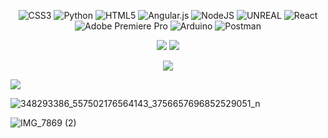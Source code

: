 
 <div align="center">
 
![CSS3](https://img.shields.io/badge/css3-%231572B6.svg?style=flat&logo=css3&logoColor=white) ![Python](https://img.shields.io/badge/python-3670A0?style=flat&logo=python&logoColor=ffdd54) ![HTML5](https://img.shields.io/badge/html5-%23E34F26.svg?style=flat&logo=html5&logoColor=white) ![Angular.js](https://img.shields.io/badge/angular.js-%23E23237.svg?style=flat&logo=angularjs&logoColor=white) ![NodeJS](https://img.shields.io/badge/node.js-6DA55F?style=flat&logo=node.js&logoColor=white) ![UNREAL](https://img.shields.io/badge/unreal-%2320232a.svg?style=flat&logo=unreal-engine&logoColor=white) ![React](https://img.shields.io/badge/react-%2320232a.svg?style=flat&logo=react&logoColor=%2361DAFB) ![Adobe Premiere Pro](https://img.shields.io/badge/Adobe%20Premiere%20Pro-9999FF.svg?style=flat&logo=Adobe%20Premiere%20Pro&logoColor=white) ![Arduino](https://img.shields.io/badge/-Arduino-00979D?style=flat&logo=Arduino&logoColor=white) ![Postman](https://img.shields.io/badge/Postman-FF6C37?style=flat&logo=postman&logoColor=white)
</div>

<div align="center">
 <span>
  

![](https://github-readme-streak-stats.herokuapp.com/?user=NathanArunaaa&theme=react&hide_border=false)
![](https://github-readme-stats.vercel.app/api/top-langs/?username=NathanArunaaa&theme=react&hide_border=false&include_all_commits=true&count_private=true&layout=compact)

![](https://quotes-github-readme.vercel.app/api?type=horizontal&theme=radical)

  
 </span>
 
 </div>

[![](https://visitcount.itsvg.in/api?id=NathanArunaaa&icon=0&color=0)](https://visitcount.itsvg.in)




  
![348293386_557502176564143_3756657696852529051_n](https://github.com/NathanArunaaa/NathanArunaaa/assets/88948653/8ca93461-b74a-4c96-a703-82211f8ffc81)

![IMG_7869 (2)](https://github.com/NathanArunaaa/NathanArunaaa/assets/88948653/7334eaf9-405f-4b06-8186-2a110003d07c)



